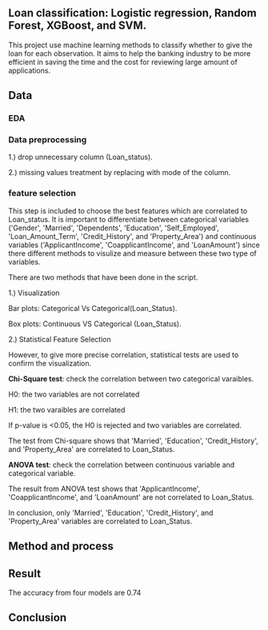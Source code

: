 ## Loan classification: Logistic regression, Random Forest, XGBoost, and SVM.

This project use machine learning methods to classify whether to give the loan for each observation. It aims to help the banking industry to be more efficient
in saving the time and the cost for reviewing large amount of applications.

## Data

### EDA



### Data preprocessing
1.) drop unnecessary column (Loan_status).

2.) missing values treatment by replacing with mode of the column.

### feature selection
This step is included to choose the best features which are correlated to Loan_status. 
It is important to differentiate between categorical variables ('Gender', 'Married', 'Dependents', 'Education', 'Self_Employed',
'Loan_Amount_Term', 'Credit_History', and 'Property_Area') and continuous variables ('ApplicantIncome', 'CoapplicantIncome', and 'LoanAmount') since
there different methods to visulize and measure between these two type of variables. 

There are two methods that have been done in the script.

1.) Visualization

Bar plots: Categorical Vs Categorical(Loan_Status).

Box plots: Continuous VS Categorical (Loan_Status).


2.) Statistical Feature Selection

However, to give more precise correlation, statistical tests are used to confirm the visualization.

**Chi-Square test**: check the correlation between two categorical varaibles.

H0: the two variables are not correlated 

H1: the two varaibles are correlated

If p-value is <0.05, the H0 is rejected and two variables are correlated. 

The test from Chi-square shows that 'Married', 'Education', 'Credit_History', and 'Property_Area' are correlated to Loan_Status.

**ANOVA test**: check the correlation between continuous variable and categorical variable. 

The result from ANOVA test shows that 'ApplicantIncome', 'CoapplicantIncome', and 'LoanAmount' are not correlated to Loan_Status.

In conclusion, only 'Married', 'Education', 'Credit_History', and 'Property_Area' variables are correlated to Loan_Status.


## Method and process 

## Result

The accuracy from four models are 0.74

## Conclusion
